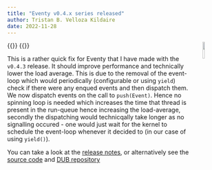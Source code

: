```yaml
---
title: "Eventy v0.4.x series released"
author: Tristan B. Velloza Kildaire
date: 2022-11-28
---
```


{{<bruh>}}
<img src="/projects/eventy/logo.png" width=10% height=10% style="float:right;gap;margin-left:20px">
{{</bruh>}}

This is a rather quick fix for Eventy that I have made with the `v0.4.3` release. It should improve performance and technically lower the load average. This is due to the removal of the event-loop which would periodically (configurable or using `yield`)
check if there were any enqued events and then dispatch them. We now dispatch events on the call to `push(Event)`. Hence no spinning loop is needed which increases the time that thread is present in the run-queue hence increasing the
load-average, secondly the dispatching would technicqally take longer as no signalling occured - one would just wait for the kernel to schedule the event-loop whenever it decided to (in our case of using `yield()`).

You can take a look at the [release notes](/projects/eventy/releases/v0.4.3/), or alternatively see the [source code](https://github.com/deavmi/eventy) and [DUB repository](https://code.dlang.org/packages/eventy)